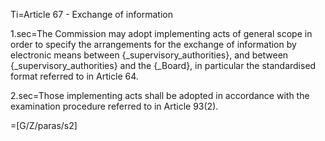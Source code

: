 Ti=Article 67 - Exchange of information

1.sec=The Commission may adopt implementing acts of general scope in order to specify the arrangements for the exchange of information by electronic means between {_supervisory_authorities}, and between {_supervisory_authorities} and the {_Board}, in particular the standardised format referred to in Article 64.

2.sec=Those implementing acts shall be adopted in accordance with the examination procedure referred to in Article 93(2).

=[G/Z/paras/s2]

